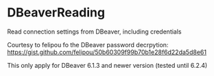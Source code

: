 # DBeaverReading
Read connection settings from DBeaver, including credentials

Courtesy to felipou fo the DBeaver password decrpytion: https://gist.github.com/felipou/50b60309f99b70b1e28f6d22da5d8e61

This only apply for DBeaver 6.1.3 and newer version (tested until 6.2.4)
